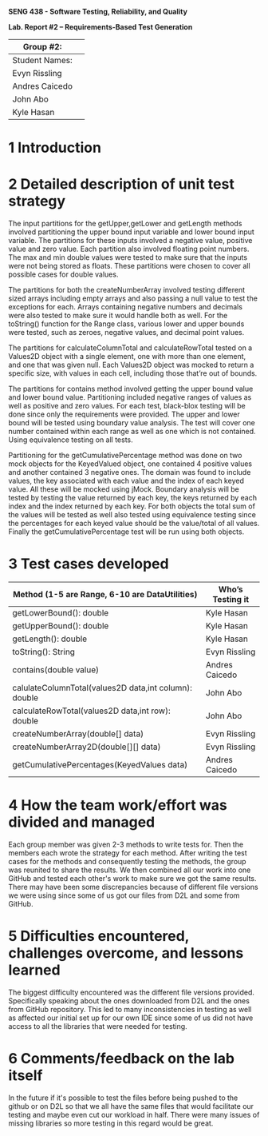 **SENG 438 - Software Testing, Reliability, and Quality**

**Lab. Report \#2 – Requirements-Based Test Generation**

| Group \#2:      |     |
| -------------- | --- |
| Student Names: |     |
| Evyn Rissling               |     |
| Andres Caicedo  |     |
| John Abo               |     |
| Kyle Hasan             |     |

# 1 Introduction



# 2 Detailed description of unit test strategy

The input partitions for the getUpper,getLower and getLength methods involved partitioning the upper bound input variable and lower bound input variable. The partitions for these inputs involved a negative value, positive value and zero value. Each partition also involved floating point numbers. The max and min double values were tested to make sure that the inputs were not being stored as floats. These partitions were chosen to cover all possible cases for double values.

The partitions for both the createNumberArray involved testing different sized arrays including empty arrays and also passing a null value to test the exceptions for each. Arrays containing negative numbers and decimals were also tested to make sure it would handle both as well. For the toString() function for the Range class, various lower and upper bounds were tested, such as zeroes, negative values, and decimal point values.

The partitions for calculateColumnTotal and calculateRowTotal tested on a Values2D object with a single element, one with more than one element, and one that was given null. Each Values2D object was mocked to return a specific size, with values in each cell, including those that’re out of bounds.

The partitions for contains method involved getting the upper bound value and lower bound value. Partitioning included negative ranges of values as well as positive and zero values. For each test, black-blox testing will be done since only the requirements were provided. The upper and lower bound will be tested using boundary value analysis. The test will cover one number contained within each range as well as one which is not contained. Using equivalence testing on all tests. 

Partitioning for the getCumulativePercentage method was done on two mock objects for the KeyedValued object, one contained 4 positive values and another contained 3 negative ones. The domain was found to include values, the key associated with each value and the index of each keyed value. All these will be mocked using jMock. Boundary analysis will be tested by testing the value returned by each key, the keys returned by each index and the index returned by each key. For both objects the total sum of the values will be tested as well also tested using equivalence testing since the percentages for each keyed value should be the value/total of all values. Finally the getCumulativePercentage test will be run using both objects.


# 3 Test cases developed

| Method (1-5 are Range, 6-10 are DataUtilities)          | Who’s Testing it |
| ------------------------------------------------------- | ---------------- |
| getLowerBound(): double                                 | Kyle Hasan       |
| getUpperBound(): double                                 | Kyle Hasan       |
| getLength(): double                                     | Kyle Hasan       |
| toString(): String                                      | Evyn Rissling    |
| contains(double value)                                  | Andres Caicedo   |
| calulateColumnTotal(values2D data,int column): double | John Abo         |
| calculateRowTotal(values2D data,int row): double      | John Abo         |
| createNumberArray(double\[\] data)                      | Evyn Rissling    |
| createNumberArray2D(double\[\]\[\] data)                | Evyn Rissling    |
| getCumulativePercentages(KeyedValues data)              | Andres Caicedo   |

# 4 How the team work/effort was divided and managed

Each group member was given 2-3 methods to write tests for. Then the members each wrote the strategy for each method. After writing the test cases for the methods and consequently testing the methods, the group was reunited to share the results. We then combined all our work into one GitHub and tested each other's work to make sure we got the same results. There may have been some discrepancies because of different file versions we were using since some of us got our files from D2L and some from GitHub.


# 5 Difficulties encountered, challenges overcome, and lessons learned

The biggest difficulty encountered was the different file versions provided. Specifically speaking about the ones downloaded from D2L and the ones from GitHub repository. This led to many inconsistencies in testing as well as affected our initial set up for our own IDE since some of us did not have access to all the libraries that were needed for testing.

# 6 Comments/feedback on the lab itself

In the future if it's possible to test the files before being pushed to the github or on D2L so that we all have the same files that would facilitate our testing and maybe even cut our workload in half. There were many issues of missing libraries so more testing in this regard would be great.
